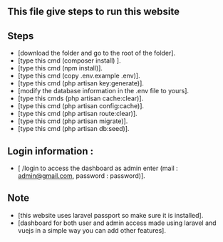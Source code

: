 ## This file give steps to run this website 

## Steps

 - [download the folder  and go to the root of the folder].
 - [type this cmd (composer install) ].
 - [type this cmd (npm install)].
 - [type this cmd (copy .env.example   .env)].
 - [type this cmd (php artisan key:generate)].
 - [modify the database information in the .env file to yours].
 - [type this cmds (php artisan cache:clear)].
 - [type this cmd (php artisan config:cache)].
 - [type this cmd (php artisan route:clear)].
 - [type this cmd (php artisan migrate)].
 - [type this cmd (php artisan db:seed)].



## Login information :  
   - [ /login   to access the dashboard as admin enter  (mail : admin@gmail.com, password : password)].


## Note
  - [this website uses laravel passport so make sure it is installed].
  - [dashboard for both user and admin access made using laravel and vuejs in a simple way you can add other features].

